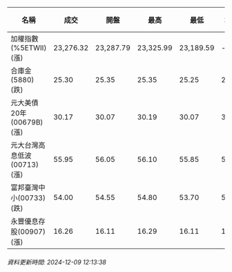 | 名稱 | 成交 | 開盤 | 最高 | 最低 | 均價 | 成交金額(億) | 昨收 | 漲跌幅 | 漲跌 | 總量 | 昨量 | 振幅 |
| -------- | -------- | -------- | -------- |-------- | -------- | -------- |-------- |-------- |-------- | -------- | -------- |-------- |
|加權指數(%5ETWII) (漲)|23,276.32|23,287.79|23,325.99|23,189.59|-|2,601.66|23,193.27|0.36%|83.05|5,117,927|0|0.59%|
|合庫金(5880) (跌)|25.30|25.35|25.35|25.25|25.31|1.05|25.35|0.20%|0.05|4,162|6,197|0.39%|
|元大美債20年(00679B) (漲)|30.17|30.07|30.19|30.07|30.12|14.49|30.08|0.30%|0.09|48,083|52,617|0.40%|
|元大台灣高息低波(00713) (漲)|55.95|56.05|56.10|55.85|55.95|4.95|55.85|0.18%|0.10|8,854|12,959|0.45%|
|富邦臺灣中小(00733) (跌)|54.00|54.55|54.80|53.70|54.03|0.361|54.55|1.01%|0.55|668|673|2.02%|
|永豐優息存股(00907) (漲)|16.26|16.11|16.29|16.11|16.24|0.850|16.11|0.93%|0.15|5,230|2,259|1.12%|
###### 資料更新時間: 2024-12-09 12:13:38